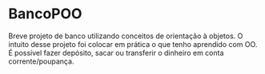 # BancoPOO
Breve projeto de banco utilizando conceitos de orientação à objetos. O intuito desse projeto foi colocar em prática o que tenho aprendido com OO. É possível fazer depósito, sacar ou transferir o dinheiro em conta corrente/poupança.
